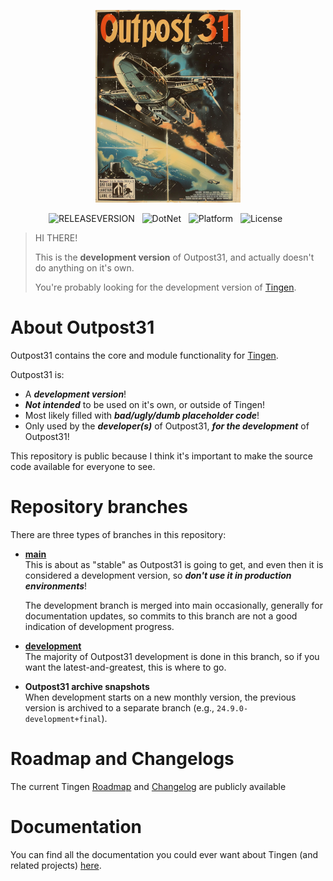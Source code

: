 <!-- u240711 -->

<div align="center">

  ![logo](./.github/images/logos/Outpost31_README.png)
  
  <!-- ![DevelopmentBranchNotifiction](https://img.shields.io/badge/DEVELOPMENT_RELEASE-firebrick?style=for-the-badge) -->

  <!-- ![DevelopmentStatus](https://img.shields.io/badge/status-active-chartreuse?style=flat-square)&nbsp;&nbsp; -->
  ![RELEASEVERSION](https://img.shields.io/badge/release-24.10--development-firebrick?style=flat-square)&nbsp;&nbsp;
  ![DotNet](https://img.shields.io/badge/.net-Framework_4.8-darkslateblue?style=flat-square)&nbsp;&nbsp;
  ![Platform](https://img.shields.io/badge/platform-Windows-blue?style=flat-square)&nbsp;&nbsp;
  ![License](https://img.shields.io/github/license/spectrum-health-systems/Outpost31?style=flat-square)&nbsp;&nbsp;
  
</div>
 
> HI THERE!  
> 
> This is the **development version** of Outpost31, and actually doesn't do anything on it's own.
>
> You're probably looking for the development version of [Tingen](https://github.com/spectrum-health-systems/Tingen_development).

# About Outpost31

Outpost31 contains the core and module functionality for [Tingen](https://github.com/spectrum-health-systems/Tingen).

Outpost31 is:

* A ***development version***!
* ***Not intended*** to be used on it's own, or outside of Tingen!
* Most likely filled with ***bad/ugly/dumb placeholder code***!
* Only used by the ***developer(s)*** of Outpost31, ***for the development*** of Outpost31!

This repository is public because I think it's important to make the source code available for everyone to see.

# Repository branches

There are three types of branches in this repository:

* **[main](https://github.com/spectrum-health-systems/Outpost31)**  
  This is about as "stable" as Outpost31 is going to get, and even then it is considered a development version, so ***don't use it in production environments***!

  The development branch is merged into main occasionally, generally for documentation updates, so commits to this branch are not a good indication of development progress.
  
* **[development](https://github.com/spectrum-health-systems/Outpost31/tree/development)**  
  The majority of Outpost31 development is done in this branch, so if you want the latest-and-greatest, this is where to go.

* **Outpost31 archive snapshots**  
  When development starts on a new monthly version, the previous version is archived to a separate branch (e.g., `24.9.0-development+final`).

# Roadmap and Changelogs

The current Tingen [Roadmap](https://github.com/orgs/spectrum-health-systems/projects/41/views/2) and [Changelog](https://github.com/orgs/spectrum-health-systems/projects/41/views/5?groupedBy%5BcolumnId%5D=141147959&visibleFields=%5B%22Title%22%2C%22Status%22%2C%22Assignees%22%2C141147959%5D&filterQuery=status%3ACompleted) are publicly available

# Documentation

You can find all the documentation you could ever want about Tingen (and related projects) [here](https://github.com/spectrum-health-systems/Tingen-Documentation).